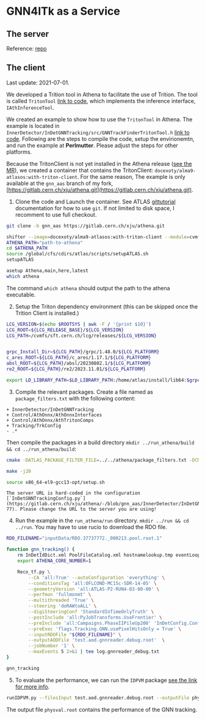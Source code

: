 # GNN4ITk as a Service

## The server
Reference:  [repo](https://github.com/hrzhao76/GNN4ITk-aaS)

## The client

Last update: 2021-07-01.

We developed a Trition tool in Athena to facilitate the use of Trition. The tool is called `TritonTool` [link to code](https://gitlab.cern.ch/xju/athena/-/blob/gnn_aas/Control/AthOnnx/AthTritonComps/src/TritonTool.h?ref_type=heads), which implements the inference interface, `IAthInferenceTool`. 

We created an example to show how to use the `TritonTool` in Athena. The example is located in `InnerDetector/InDetGNNTracking/src/GNNTrackFinderTritonTool.h` [link to code](https://gitlab.cern.ch/xju/athena/-/blob/gnn_aas/InnerDetector/InDetGNNTracking/src/GNNTrackFinderTritonTool.h?ref_type=heads). Following are the steps to compile the code, setup the envirionemtn, and run the example at **Perlmutter**. Please adjust the steps for other platforms.

Because the TritonClient is not yet installed in the Athena release ([see the MR](https://gitlab.cern.ch/atlas/atlasexternals/-/merge_requests/1105)), we created a container that contains the TritonClient: `docexoty/alma9-atlasos:with-triton-client`. For the same reason, The example is only available at the `gnn_aas` branch of my fork, [https://gitlab.cern.ch/xju/athena.git](https://gitlab.cern.ch/xju/athena.git).


1. Clone the code and Launch the container.
See ATLAS [gittutorial](https://atlassoftwaredocs.web.cern.ch/gittutorial/gitlab-fork/) documentation for how to use `git`. If not limited to disk space, I recomment to use full checkout.

```bash
git clone -b gnn_aas https://gitlab.cern.ch/xju/athena.git

shifter --image=docexoty/alma9-atlasos:with-triton-client --module=cvmfs bash
ATHENA_PATH="path-to-athena"
cd $ATHENA_PATH
source /global/cfs/cdirs/atlas/scripts/setupATLAS.sh
setupATLAS

asetup Athena,main,here,latest
which athena
```
The command `which athena` should output the path to the athena executable.

2. Setup the Triton dependency environment (this can be skipped once the Trition Client is installed.)

```bash
LCG_VERSION=$(echo $ROOTSYS | awk -F / '{print $10}')
LCG_ROOT=${LCG_RELEASE_BASE}/${LCG_VERSION}
LCG_PATH=/cvmfs/sft.cern.ch/lcg/releases/${LCG_VERSION}


grpc_Install_Dir=${LCG_PATH}/grpc/1.48.0/${LCG_PLATFORM}
c_ares_ROOT=${LCG_PATH}/c_ares/1.17.1/${LCG_PLATFORM}
absl_ROOT=${LCG_PATH}/absl/20230802.1/${LCG_PLATFORM}
re2_ROOT=${LCG_PATH}/re2/2023.11.01/${LCG_PLATFORM}

export LD_LIBRARY_PATH=$LD_LIBRARY_PATH:/home/atlas/install/lib64:$grpc_Install_Dir/lib:$c_ares_ROOT/lib64:$absl_ROOT/lib64:$re2_ROOT/lib64
```

3. Compile the relevant packages. 
Create a file named as `package_filters.txt` with the following content:
```
+ InnerDetector/InDetGNNTracking
+ Control/AthOnnx/AthOnnxInterfaces
+ Control/AthOnnx/AthTritonComps
+ Tracking/TrkConfig
- .*
```
Then compile the packages in a build directory `mkdir ../run_athena/build && cd ../run_athena/build`:
```bash
cmake -DATLAS_PACKAGE_FILTER_FILE=../../athena/package_filters.txt -DCMAKE_PREFIX_PATH="/home/atlas/install/lib64/cmake;${grpc_Install_Dir}/lib/cmake;${c_ares_ROOT}/lib64/cmake;${absl_ROOT}/lib64/cmake;${re2_ROOT}/lib64/cmake" ../../athena/Projects/WorkDir

make -j20

source x86_64-el9-gcc13-opt/setup.sh
```

```{note}
The server URL is hard-coded in the configuration [`InDetGNNTrackingConfig.py`](https://gitlab.cern.ch/xju/athena/-/blob/gnn_aas/InnerDetector/InDetGNNTracking/python/InDetGNNTrackingConfig.py#L66-77). Please change the URL to the server you are using!
```

4. Run the example in the `run_athena/run` directory. `mkdir ../run && cd ../run`.
You may have to use rucio to download the RDO file.
```bash
RDO_FILENAME="inputData/RDO.37737772._000213.pool.root.1"

function gnn_tracking() {
    rm InDetIdDict.xml PoolFileCatalog.xml hostnamelookup.tmp eventLoopHeartBeat.txt
    export ATHENA_CORE_NUMBER=1

    Reco_tf.py \
        --CA 'all:True' --autoConfiguration 'everything' \
        --conditionsTag 'all:OFLCOND-MC15c-SDR-14-05' \
        --geometryVersion 'all:ATLAS-P2-RUN4-03-00-00' \
        --perfmon 'fullmonmt' \
        --multithreaded 'True' \
        --steering 'doRAWtoALL' \
        --digiSteeringConf 'StandardInTimeOnlyTruth' \
        --postInclude 'all:PyJobTransforms.UseFrontier' \
        --preInclude 'all:Campaigns.PhaseIIPileUp200' 'InDetConfig.ConfigurationHelpers.OnlyTrackingPreInclude' 'InDetGNNTracking.InDetGNNTrackingFlags.gnnTritonValidation' \
        --preExec 'flags.Tracking.GNN.usePixelHitsOnly = True' \
        --inputRDOFile "${RDO_FILENAME}" \
        --outputAODFile 'test.aod.gnnreader.debug.root'  \
        --jobNumber '1' \
        --maxEvents 5 2>&1 | tee log.gnnreader_debug.txt
}

gnn_tracking
```

5. To evaluate the performance, we can run the `IDPVM` package [see the link for more info](https://gitlab.cern.ch/atlas/athena/-/tree/main/InnerDetector/InDetValidation/InDetPhysValMonitoring?ref_type=heads).
```bash
runIDPVM.py --filesInput test.aod.gnnreader.debug.root --outputFile physval.root --doTightPrimary 
```
The output file `physval.root` contains the performance of the GNN tracking.
